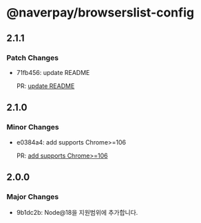 # @naverpay/browserslist-config

## 2.1.1

### Patch Changes

- 71fb456: update README

  PR: [update README](https://github.com/NaverPayDev/browserslist-config/pull/14)

## 2.1.0

### Minor Changes

- e0384a4: add supports Chrome>=106

  PR: [add supports Chrome>=106](https://github.com/NaverPayDev/browserslist-config/pull/12)

## 2.0.0

### Major Changes

- 9b1dc2b: Node@18을 지원범위에 추가합니다.
